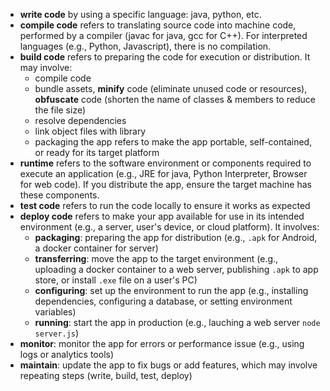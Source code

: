 - **write code** by using a specific language: java, python, etc.
- **compile code** refers to translating source code into machine code, performed by a compiler (javac for java, gcc for C++). For interpreted languages (e.g., Python, Javascript), there is no compilation.
- **build code** refers to preparing the code for execution or distribution. It may involve:
  - compile code
  - bundle assets, **minify** code (eliminate unused code or resources), **obfuscate** code (shorten the name of classes & members to reduce the file size)
  - resolve dependencies
  - link object files with library
  - packaging the app refers to make the app portable, self-contained, or ready for its target platform
- **runtime** refers to the software environment or components required to execute an application (e.g., JRE for java, Python Interpreter, Browser for web code). If you distribute the app, ensure the target machine has these components.
- **test code** refers to run the code locally to ensure it works as expected
- **deploy code** refers to make your app available for use in its intended environment (e.g., a server, user's device, or cloud platform). It involves:
  - **packaging**: preparing the app for distribution (e.g., `.apk` for Android, a docker container for server)
  - **transferring**: move the app to the target environment (e.g., uploading a docker container to a web server, publishing `.apk` to app store, or install `.exe` file on a user's PC)
  - **configuring**: set up the environment to run the app (e.g., installing dependencies, configuring a database, or setting environment variables)
  - **running**: start the app in production (e.g., lauching a web server `node server.js`)
- **monitor**: monitor the app for errors or performance issue (e.g., using logs or analytics tools)
- **maintain**: update the app to fix bugs or add features, which may involve repeating steps (write, build, test, deploy)
  
